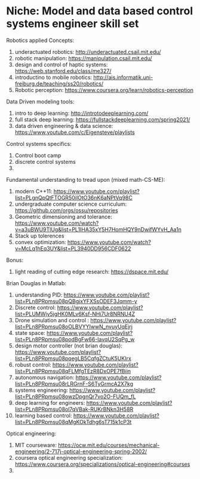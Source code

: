 # Niche: Model and data based control systems engineer skill set

Robotics applied Concepts:
1. underactuated robotics: http://underactuated.csail.mit.edu/
2. robotic manipulation: https://manipulation.csail.mit.edu/
3. design and control of haptic systems: https://web.stanford.edu/class/me327/
4. introductino to mobile robotics: http://ais.informatik.uni-freiburg.de/teaching/ss20/robotics/
5. Robotic perception: https://www.coursera.org/learn/robotics-perception


Data Driven modeling tools:
1.  intro to deep learning: http://introtodeeplearning.com/
2.  full stack deep learning: https://fullstackdeeplearning.com/spring2021/
3.  data driven engineering & data science: https://www.youtube.com/c/Eigensteve/playlists

Control systems specifics:
1. Control boot camp
2. discrete control systems
3. 

Fundamental understanding to tread upon (mixed math-CS-ME):
1. modern C++11: https://www.youtube.com/playlist?list=PLgnQpQtFTOGR50iIOtO36nK6aNPtVq98C
2. undergraduate computer science curriculum: https://github.com/orgs/ossu/repositories
3. Geometric dimensioning and tolerance: https://www.youtube.com/watch?v=a3uBWU9TlUg&list=PL1IHA35xY5H7HomHQY9nDwifWYvH_Aa1n
4. Stack up tolerences
5. convex optimization: https://www.youtube.com/watch?v=McLq1hEq3UY&list=PL3940DD956CDF0622



Bonus: 
1. light reading of cutting edge research: https://dspace.mit.edu/

Brian Douglas in Matlab:
1. understanding PID: https://www.youtube.com/playlist?list=PLn8PRpmsu08pQBgjxYFXSsODEF3Jqmm-y
2. Discrete control: https://www.youtube.com/playlist?list=PLUMWjy5jgHK0MLv6Ksf-NHi7Ur8NRNU4Z
3. Drone simulation and control : https://www.youtube.com/playlist?list=PLn8PRpmsu08oOLBVYYIwwN_nvuyUqEjrj
4. state space: https://www.youtube.com/playlist?list=PLn8PRpmsu08podBgFw66-IavqU2SqPg_w
5. design motor controller (not brian douglas): https://www.youtube.com/playlist?list=PLn8PRpmsu08pqegLB5CqfgZCtuK5UKIrx
6. robust control: https://www.youtube.com/playlist?list=PLn8PRpmsu08qFLMfgTEzR8DxOPE7fBiin
7. autonomous navigation: https://www.youtube.com/playlist?list=PLn8PRpmsu08rLRGrnF-S6TyGrmcA2X7kg
8. systems engineering: https://www.youtube.com/playlist?list=PLn8PRpmsu08owzDpgnQr7vo2O-FUQm_fL
9. deep learning for engineers: https://www.youtube.com/playlist?list=PLn8PRpmsu08ol7qVBak-RUKrBNkn3H58R
10. learning based control: https://www.youtube.com/playlist?list=PLn8PRpmsu08qMgKOkTdhg6sT715k1cP3t

Optical engineering:
1. MIT courseware: https://ocw.mit.edu/courses/mechanical-engineering/2-717j-optical-engineering-spring-2002/
2. coursera optical engineering specialization: https://www.coursera.org/specializations/optical-engineering#courses
3.
